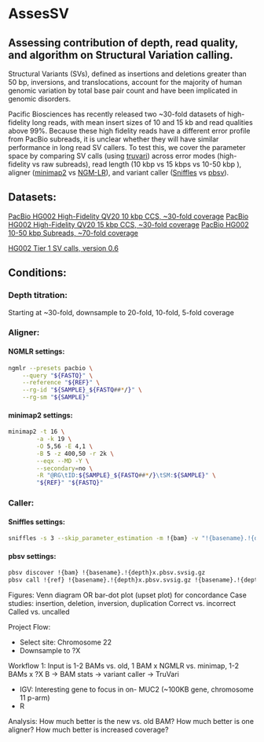 # AssesSV

## Assessing contribution of depth, read quality, and algorithm on Structural Variation calling.

Structural Variants (SVs), defined as insertions and deletions greater than 50 bp, inversions, and translocations, account for the majority of human genomic variation by total base pair count and have been implicated in genomic disorders. 

Pacific Biosciences has recently released two ~30-fold datasets of high-fidelity long reads, with mean insert sizes of 10 and 15 kb and read qualities above 99%. Because these high fidelity reads have a different error profile from PacBio subreads, it is unclear whether they will have similar performance in long read SV callers.  To test this, we cover the parameter space by comparing SV calls (using [truvari](https://github.com/spiralgenetics/truvari)) across error modes (high-fidelity vs raw subreads), read length (10 kbp vs 15 kbps vs 10-50 kbp ), aligner ([minimap2](https://github.com/lh3/minimap2) vs [NGM-LR](https://github.com/philres/ngmlr)), and variant caller ([Sniffles](https://github.com/fritzsedlazeck/Sniffles) vs [pbsv](https://github.com/PacificBiosciences/pbsv)).

## Datasets: 

[PacBio HG002 High-Fidelity QV20 10 kbp CCS, ~30-fold coverage](ftp://ftp-trace.ncbi.nlm.nih.gov/giab/ftp/data/AshkenazimTrio/HG002_NA24385_son/PacBio_CCS_10kb/)
[PacBio HG002 High-Fidelity QV20 15 kbp CCS, ~30-fold coverage](ftp://ftp-trace.ncbi.nlm.nih.gov/giab/ftp/data/AshkenazimTrio/HG002_NA24385_son/PacBio_CCS_15kb/)
[PacBio HG002 10-50 kbp Subreads, ~70-fold coverage](ftp://ftp-trace.ncbi.nlm.nih.gov/giab/ftp/data/AshkenazimTrio/HG002_NA24385_son/PacBio_MtSinai_NIST/PacBio_fasta/)

[HG002 Tier 1 SV calls, version 0.6]()

## Conditions:

### Depth titration:
Starting at ~30-fold, downsample to 20-fold, 10-fold, 5-fold coverage

### Aligner:
#### NGMLR settings:
```bash
ngmlr --presets pacbio \
	--query "${FASTQ}" \
	--reference "${REF}" \
	--rg-id "${SAMPLE}_${FASTQ##*/}" \
	--rg-sm "${SAMPLE}"
```
#### minimap2 settings:
```bash
minimap2 -t 16 \
        -a -k 19 \
        -O 5,56 -E 4,1 \
        -B 5 -z 400,50 -r 2k \
        --eqx --MD -Y \
        --secondary=no \
        -R "@RG\tID:${SAMPLE}_${FASTQ##*/}\tSM:${SAMPLE}" \
        "${REF}" "${FASTQ}"
```
### Caller:
#### Sniffles settings:
```bash
sniffles -s 3 --skip_parameter_estimation -m !{bam} -v "!{basename}.!{depth}x.Sniffles_s3_ignoreParam.vcf"
```
#### pbsv settings:
```bash
pbsv discover !{bam} !{basename}.!{depth}x.pbsv.svsig.gz
pbsv call !{ref} !{basename}.!{depth}x.pbsv.svsig.gz !{basename}.!{depth}x.pbsv.vcf
```

Figures:
Venn diagram OR bar-dot plot (upset plot) for concordance
Case studies: insertion, deletion, inversion, duplication
	Correct vs. incorrect 
	Called vs. uncalled

Project Flow:
- Select site: Chromosome 22
- Downsample to ?X

Workflow 1: Input is 1-2 BAMs vs. old, 1 BAM x NGMLR vs. minimap, 1-2 BAMs x ?X
B -> BAM stats -> variant caller -> TruVari

- IGV: Interesting gene to focus in on- MUC2 (~100KB gene, chromosome 11 p-arm)
- R

Analysis: 
How much better is the new vs. old BAM? 
How much better is one aligner?
How much better is increased coverage? 
